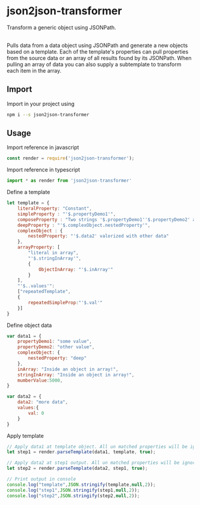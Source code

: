 # json2json-transformer
Transform a generic object using JSONPath. <br/><br/>

Pulls data from a data object using JSONPath and generate a new objects based on a template. Each of the template's properties can pull properties from the source data or an array of all results found by its JSONPath. When pulling an array of data you can also supply a subtemplate to transform each item in the array.

## Import
Import in your project using
```sh
npm i --s json2json-transformer
```
## Usage
Import reference in javascript
```js
const render = require('json2json-transformer');
```

Import reference in typescript
```ts
import * as render from 'json2json-transformer'
```

Define a template 

```js
let template = {
    literalProperty: "Constant",                                                                        // Constant string in template
    simpleProperty : "'$.propertyDemo1'",                                                               // Dynamic property (first level in data obj)
    composeProperty : "Two strings '$.propertyDemo1''$.propertyDemo2' and a number '$.mumberValue'",    // Computed propery thet mix strings and number
    deepProperty : "'$.complexObject.nestedProperty'",                                                  // Dynamic property (second level in data obj)
    complexObject : {                                                                                   // Complex object in template
        nestedProperty: "'$.data2' valorized with other data"                                           // This property is not present in first data obj
    },
    arrayProperty: [                                                                                    // Static array defined in template
        "literal in array",                                                                             // Static literal string in array
        "'$.stringInArray'",                                                                            // Dynamic string in array
        {                                                                                               
            ObjectInArray: "'$.inArray'"                                                                // Dynamic property inside an object in array
        }
    ],
    "'$..values'":                                                                                      // Dynamic array in template, path in data source
    ["repeatedTemplate",                                                                                // Property name in destination object
    {                                                                                                   // Array item template
        repeatedSimpleProp:"'$.val'"
    }]
}
```

Define object data
```js
var data1 = {
    propertyDemo1: "some value",
    propertyDemo2: "other value",
    complexObject: {
        nestedProperty: "deep"
    },
    inArray: "Inside an object in array!",
    stringInArray: "Inside an object in array!",
    mumberValue:5000,
}

var data2 = {
    data2: "more data",
    values:{
        val: 0
    }
}
```

Apply template

```js
// Apply data1 at template object. All un matched properties will be ignored
let step1 = render.parseTemplate(data1, template, true);

// Apply data2 at step1 output. All un matched properties will be ignored
let step2 = render.parseTemplate(data2, step1, true);

// Print output in console
console.log("template",JSON.stringify(template,null,2));
console.log("step1",JSON.stringify(step1,null,2));
console.log("step2",JSON.stringify(step2,null,2));
```
